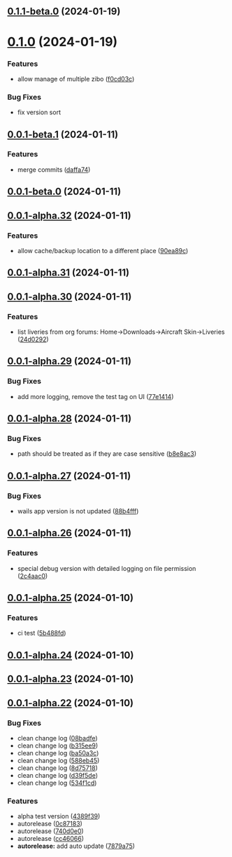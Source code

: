 ## [0.1.1-beta.0](https://github.com/xairline/yazu/compare/v0.1.0...v0.1.1-beta.0) (2024-01-19)



# [0.1.0](https://github.com/xairline/yazu/compare/v0.0.1-beta.1...v0.1.0) (2024-01-19)


### Features

* allow manage of multiple zibo ([f0cd03c](https://github.com/xairline/yazu/commit/f0cd03c3fbc47a843d2141ec0120f33ddfa8078b))

### Bug Fixes

* fix version sort


## [0.0.1-beta.1](https://github.com/xairline/yazu/compare/v0.0.1-beta.0...v0.0.1-beta.1) (2024-01-11)


### Features

* merge commits ([daffa74](https://github.com/xairline/yazu/commit/daffa7407788a73277212189fdbda031b8b497cd))



## [0.0.1-beta.0](https://github.com/xairline/yazu/compare/v0.0.1-alpha.32...v0.0.1-beta.0) (2024-01-11)



## [0.0.1-alpha.32](https://github.com/xairline/yazu/compare/v0.0.1-alpha.31...v0.0.1-alpha.32) (2024-01-11)


### Features

* allow cache/backup location to a different place ([90ea89c](https://github.com/xairline/yazu/commit/90ea89c09f56bff11be769948ef047115464558d))



## [0.0.1-alpha.31](https://github.com/xairline/yazu/compare/v0.0.1-alpha.30...v0.0.1-alpha.31) (2024-01-11)



## [0.0.1-alpha.30](https://github.com/xairline/yazu/compare/v0.0.1-alpha.29...v0.0.1-alpha.30) (2024-01-11)


### Features

* list liveries from org forums: Home->Downloads->Aircraft Skin->Liveries ([24d0292](https://github.com/xairline/yazu/commit/24d029203cead4c682252f8b1fdd6ff7b094853b))



## [0.0.1-alpha.29](https://github.com/xairline/yazu/compare/v0.0.1-alpha.28...v0.0.1-alpha.29) (2024-01-11)


### Bug Fixes

* add more logging, remove the test tag on UI ([77e1414](https://github.com/xairline/yazu/commit/77e1414a5275b7d32c1bcf230e32c1409816ae8a))



## [0.0.1-alpha.28](https://github.com/xairline/yazu/compare/v0.0.1-alpha.27...v0.0.1-alpha.28) (2024-01-11)


### Bug Fixes

* path should be treated as if they are case sensitive ([b8e8ac3](https://github.com/xairline/yazu/commit/b8e8ac3c42216c4c5cf0833fa16c8554c586dadf))



## [0.0.1-alpha.27](https://github.com/xairline/yazu/compare/v0.0.1-alpha.26...v0.0.1-alpha.27) (2024-01-11)


### Bug Fixes

* wails app version is not updated ([88b4fff](https://github.com/xairline/yazu/commit/88b4fff39dbb6567f54dd4364903d3a8233f3979))



## [0.0.1-alpha.26](https://github.com/xairline/yazu/compare/v0.0.1-alpha.25...v0.0.1-alpha.26) (2024-01-11)


### Features

* special debug version with detailed logging on file permission ([2c4aac0](https://github.com/xairline/yazu/commit/2c4aac0bc12722c7b1d4629ec0022a38541bc98c))



## [0.0.1-alpha.25](https://github.com/xairline/yazu/compare/v0.0.1-alpha.24...v0.0.1-alpha.25) (2024-01-10)


### Features

* ci test ([5b488fd](https://github.com/xairline/yazu/commit/5b488fdd3ad6d79fb77870244787a86894d168b3))



## [0.0.1-alpha.24](https://github.com/xairline/yazu/compare/v0.0.1-alpha.23...v0.0.1-alpha.24) (2024-01-10)



## [0.0.1-alpha.23](https://github.com/xairline/yazu/compare/v0.0.1-alpha.22...v0.0.1-alpha.23) (2024-01-10)



## [0.0.1-alpha.22](https://github.com/xairline/yazu/compare/7879a75610cacbfc5ef7bf92191ea2952fb8b8bb...v0.0.1-alpha.22) (2024-01-10)


### Bug Fixes

* clean change log ([08badfe](https://github.com/xairline/yazu/commit/08badfe002b55efbd7b05155feb489ca411cb89c))
* clean change log ([b315ee9](https://github.com/xairline/yazu/commit/b315ee97ffc68c253549b20e790bc2f96a1c0e52))
* clean change log ([ba50a3c](https://github.com/xairline/yazu/commit/ba50a3cb363f846c21fd3e4bd5eed20d765ecdf3))
* clean change log ([588eb45](https://github.com/xairline/yazu/commit/588eb45009da10c1ea126d7bf2df2a1e96f9a60c))
* clean change log ([8d75718](https://github.com/xairline/yazu/commit/8d757184764d644e895cdf2103d1518f3a2c6413))
* clean change log ([d39f5de](https://github.com/xairline/yazu/commit/d39f5def496556dc6cc75241b735eaa120fc1ece))
* clean change log ([534f1cd](https://github.com/xairline/yazu/commit/534f1cd6a6e16c6e45d31f6a8bab9498a08d31c8))


### Features

* alpha test version ([4389f39](https://github.com/xairline/yazu/commit/4389f398ab2a828458a8d3a31be28b804c65a46c))
* autorelease ([0c87183](https://github.com/xairline/yazu/commit/0c87183b7e31aee3924cced5a9abcc29b7ef626d))
* autorelease ([740d0e0](https://github.com/xairline/yazu/commit/740d0e0c7aa2312623d47c5ca8e8d407930921c0))
* autorelease ([cc46066](https://github.com/xairline/yazu/commit/cc46066f52a0cc83c954c0c37c0b58e611146af1))
* **autorelease:** add auto update ([7879a75](https://github.com/xairline/yazu/commit/7879a75610cacbfc5ef7bf92191ea2952fb8b8bb))



